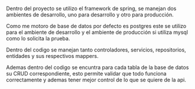 Dentro del proyecto se utilizo el framework de spring, se manejan dos ambientes de desarrollo, uno para desarrollo y otro para producción.

Como me motoro de base de datos por defecto es postgres este se utilizo para el ambiente de desarrollo y el ambiente de producción si utiliza mysql como lo solicita la prueba.

Dentro del codigo se manejan tanto controladores, servicios, repositorios, entidades y sus respectivos mappers.

Ademas dentro del codigo se encuntra para cada tabla de la base de datos su CRUD correspondiente, esto permite validar que todo funciona correctamente y ademas tener mejor control de lo que se quiere de la api.
